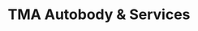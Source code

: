---
title: "TMA Autobody & Services"
url: /vancouver/tma-autobody-and-services/
shop: car repair
---